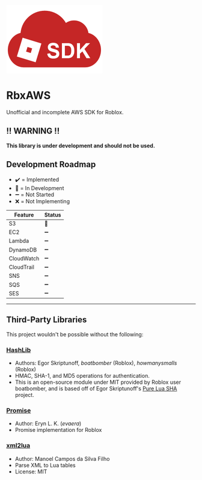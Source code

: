 ![Logo](/imgs/logo_medium.png)

# RbxAWS

Unofficial and incomplete AWS SDK for Roblox.

## !! WARNING !!
**This library is under development and should not be used.**

## Development Roadmap

- ✔️ = Implemented
- 🔷 = In Development
- ➖ = Not Started
- ❌ = Not Implementing

| Feature    | Status |
| ---------- | ------ |
| S3         | 🔷 |
| EC2        | ➖ |
| Lambda     | ➖ |
| DynamoDB   | ➖ |
| CloudWatch | ➖ |
| CloudTrail | ➖ |
| SNS        | ➖ |
| SQS        | ➖ |
| SES        | ➖ |

------------------------------------

## Third-Party Libraries

This project wouldn't be possible without the following:

### [HashLib](https://www.roblox.com/library/4544052033/HashLib)
- Authors: Egor Skriptunoff, _boatbomber_ (Roblox), _howmanysmalls_ (Roblox)
- HMAC, SHA-1, and MD5 operations for authentication.
- This is an open-source module under MIT provided by Roblox user boatbomber, and is based off of Egor Skriptunoff's [Pure Lua SHA](https://github.com/Egor-Skriptunoff/pure_lua_SHA) project.

### [Promise](https://github.com/evaera/roblox-lua-promise)
- Author: Eryn L. K. (_evaera_)
- Promise implementation for Roblox

### [xml2lua](https://github.com/manoelcampos/xml2lua)
- Author: Manoel Campos da Silva Filho
- Parse XML to Lua tables
- License: MIT